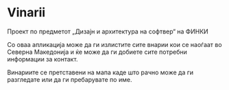 # Vinarii

Проект по предметот „Дизајн и архитектура на софтвер“ на ФИНКИ

Со оваа апликација може да ги излистите сите внарии кои се наоѓаат во Северна Македонија и ќе може да ги добиете сите потребни информации за контакт.

Винариите се претставени на мапа каде што рачно може да ги разгледате или да ги пребарувате по име.

